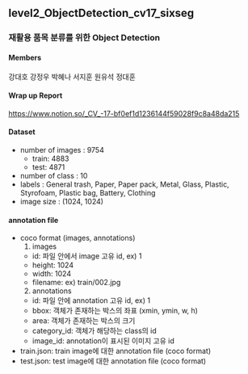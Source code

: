 ## level2_ObjectDetection_cv17_sixseg
### 재활용 품목 분류를 위한 Object Detection
#### Members

강대호
강정우
박혜나
서지훈
원유석
정대훈

#### Wrap up Report
https://www.notion.so/_CV_-17-bf0ef1d1236144f59028f9c8a48da215

#### Dataset
- number of images : 9754
    - train: 4883
    - test: 4871
- number of class : 10 
- labels : General trash, Paper, Paper pack, Metal, Glass, Plastic, Styrofoam, Plastic bag, Battery, Clothing
- image size : (1024, 1024)

#### annotation file
- coco format (images, annotations)
  1. images
    - id: 파일 안에서 image 고유 id, ex) 1
    - height: 1024
    - width: 1024
    - filename: ex) train/002.jpg
  2. annotations
    - id: 파일 안에 annotation 고유 id, ex) 1
    - bbox: 객체가 존재하는 박스의 좌표 (xmin, ymin, w, h)
    - area: 객체가 존재하는 박스의 크기
    - category_id: 객체가 해당하는 class의 id
    - image_id: annotation이 표시된 이미지 고유 id
- train.json: train image에 대한 annotation file (coco format)
- test.json: test image에 대한 annotation file (coco format)